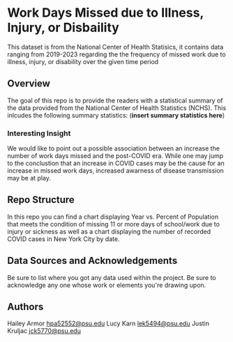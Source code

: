 # Work Days Missed due to Illness, Injury, or Disbaility
This dataset is from the National Center of Health Statisics, it contains data ranging from 2019-2023 regarding the the frequency of missed work due to illness, injury, or disability over the given time period

## Overview

The goal of this repo is to provide the readers with a statistical summary of the data provided from the National Center of Health Statistics (NCHS). This inlcudes the following summary statistics: (**insert summary statistics here**)

### Interesting Insight

We would like to point out a possible association between an increase the number of work days missed and the post-COVID era. While one may jump to the conclustion that an increase in COVID cases may be the cause for an increase in missed work days, increased awarness of disease transmission may be at play.
## Repo Structure

In this repo you can find a chart displaying Year vs. Percent of Population that meets the condition of missing 11 or more days of school/work due to injury or sickness as well as a chart displaying the number of recorded COVID cases in New York City by date. 

## Data Sources and Acknowledgements

Be sure to list where you got any data used within the project. Be sure to acknowledge any one whose work or elements you're drawing upon.

## Authors

Hailey Armor hpa52552@psu.edu
Lucy Karn lek5494@psu.edu
Justin Kruljac jck5770@psu.edu
